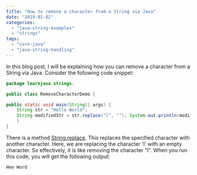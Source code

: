 ```yaml
---
title: "How to remove a character from a String via Java"
date: "2019-01-02"
categories: 
  - "java-string-examples"
  - "strings"
tags: 
  - "core-java"
  - "java-string-handling"
---
```


In this blog post, I will be explaining how you can remove a character from a String via Java. Consider the following code snippet:

````java
package learnjava.strings;

public class RemoveCharacterDemo {

public static void main(String[] args) { 
    String str = "Hello World"; 
    String modifiedStr = str.replace("l", ""); System.out.println(modifiedStr);
    }
}
````

There is a method [String.replace](https://docs.oracle.com/javase/8/docs/api/java/lang/String.html#replace-char-char-). This replaces the specified character with another character. Here, we are replacing the character 'l' with an empty character. So effectively, it is like removing the character "l". When you run this code, you will get the following output:

```
Heo Word
```
